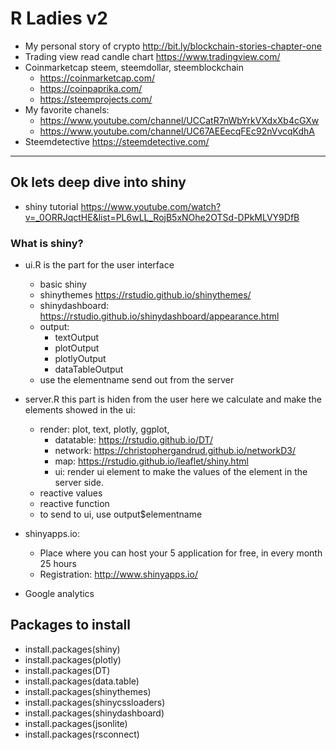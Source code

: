 
# R Ladies v2

* My personal story of crypto http://bit.ly/blockchain-stories-chapter-one
* Trading view read candle chart https://www.tradingview.com/
* Coinmarketcap steem, steemdollar, steemblockchain  
    + https://coinmarketcap.com/
    + https://coinpaprika.com/
    + https://steemprojects.com/    
* My favorite chanels: 
    + https://www.youtube.com/channel/UCCatR7nWbYrkVXdxXb4cGXw
    + https://www.youtube.com/channel/UC67AEEecqFEc92nVvcqKdhA
* Steemdetective https://steemdetective.com/

***

## Ok lets deep dive into shiny
* shiny tutorial https://www.youtube.com/watch?v=_0ORRJqctHE&list=PL6wLL_RojB5xNOhe2OTSd-DPkMLVY9DfB

### What is shiny?
* ui.R is the part for the user interface
    + basic shiny 
    + shinythemes https://rstudio.github.io/shinythemes/
    + shinydashboard:  https://rstudio.github.io/shinydashboard/appearance.html
    + output:
        + textOutput
        + plotOutput
        + plotlyOutput
        + dataTableOutput
    + use the elementname send out from the server
    
* server.R this part is hiden from the user here we calculate and make the elements showed in the ui:
    + render: plot, text, plotly, ggplot, 
        + datatable: https://rstudio.github.io/DT/  
        + network: https://christophergandrud.github.io/networkD3/
        + map: https://rstudio.github.io/leaflet/shiny.html
        + ui: render ui element to make the values of the element in the server side.
    + reactive values
    + reactive function
    + to send to ui, use output$elementname

* shinyapps.io:
   + Place where you can host your 5 application for free, in every month 25 hours
   + Registration: http://www.shinyapps.io/

* Google analytics


## Packages to install

* install.packages(shiny)
* install.packages(plotly)
* install.packages(DT)
* install.packages(data.table)
* install.packages(shinythemes)
* install.packages(shinycssloaders)
* install.packages(shinydashboard)
* install.packages(jsonlite)
* install.packages(rsconnect)


 


